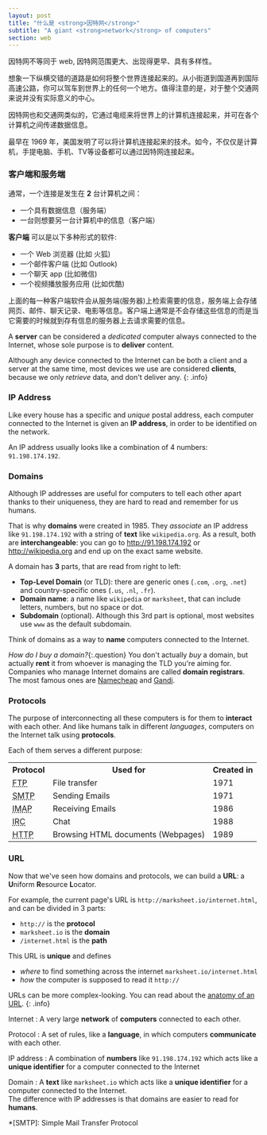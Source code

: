 ```yaml
---
layout: post
title: "什么是 <strong>因特网</strong>"
subtitle: "A giant <strong>network</strong> of computers"
section: web
---
```


因特网不等同于 web, 因特网范围更大、出现得更早、具有多样性。

想象一下纵横交错的道路是如何将整个世界连接起来的。从小街道到国道再到国际高速公路，你可以驾车到世界上的任何一个地方。值得注意的是，对于整个交通网来说并没有实际意义的中心。

因特网也和交通网类似的，它通过电缆来将世界上的计算机连接起来，并可在各个计算机之间传递数据信息。

最早在 1969 年，美国发明了可以将计算机连接起来的技术。如今，不仅仅是计算机，手提电脑、手机、TV等设备都可以通过因特网连接起来。


### 客户端和服务端

通常，一个连接是发生在 **2** 台计算机之间：

* 一个具有数据信息（服务端）
* 一台则想要另一台计算机中的信息（客户端）

**客户端** 可以是以下多种形式的软件:

* 一个 Web 浏览器 (比如 火狐)
* 一个邮件客户端 (比如 Outlook)
* 一个聊天 app (比如微信)
* 一个视频播放服务应用 (比如优酷)

上面的每一种客户端软件会从服务端(服务器)上检索需要的信息，服务端上会存储网页、邮件、聊天记录、电影等信息。客户端上通常是不会存储这些信息的而是当它需要的时候就到存有信息的服务器上去请求需要的信息。


A **server** can be considered a _dedicated_ computer always connected to the Internet, whose sole purpose is to **deliver** content.

Although any device connected to the Internet can be both a client and a server at the same time, most devices we use are considered **clients**, because we only _retrieve_ data, and don't deliver any.
{: .info}

### IP Address

Like every house has a specific and _unique_ postal address, each computer connected to the Internet is given an **IP address**, in order to be identified on the network.

An IP address usually looks like a combination of 4 numbers: `91.198.174.192`.

### Domains

Although IP addresses are useful for computers to tell each other apart thanks to their uniqueness, they are hard to read and remember for us humans.

That is why **domains** were created in 1985. They _associate_ an IP address like `91.198.174.192` with a string of **text** like `wikipedia.org`. As a result, both are **interchangeable**: you can go to <http://91.198.174.192> or <http://wikipedia.org> and end up on the exact same website.

A domain has **3** parts, that are read from right to left:

* **Top-Level Domain** (or TLD): there are generic ones (`.com`, `.org`, `.net`) and country-specific ones (`.us`, `.nl`, `.fr`).
* **Domain name**: a name like `wikipedia` or `marksheet`, that can include letters, numbers, but no space or dot.
* **Subdomain** (optional). Although this 3rd part is optional, most websites use `www` as the default subdomain.

Think of domains as a way to **name** computers connected to the Internet.

_How do I buy a domain?_{:.question}
You don't actually _buy_ a domain, but actually **rent** it from whoever is managing the TLD you're aiming for.  
Companies who manage Internet domains are called **domain registrars**. The most famous ones are [Namecheap](https://www.namecheap.com/) and [Gandi](https://www.gandi.net/).

### Protocols

The purpose of interconnecting all these computers is for them to **interact** with each other. And like humans talk in different _languages_, computers on the Internet talk using **protocols**.

Each of them serves a different purpose:

<div class="table">
  <table>
    <tr>
      <th>Protocol</th>
      <th>Used for</th>
      <th>Created in</th>
    </tr>
    <tr>
      <td>
        <abbr title="File Transfer Protocol">FTP</abbr>
      </td>
      <td>File transfer</td>
      <td>1971</td>
    </tr>
    <tr>
      <td>
        <abbr title="Simple Mail Transfer Protocol">SMTP</abbr>
      </td>
      <td>Sending Emails</td>
      <td>1971</td>
    </tr>
    <tr>
      <td>
        <abbr title="Internet Message Access Protocol">IMAP</abbr>
      </td>
      <td>Receiving Emails</td>
      <td>1986</td>
    </tr>
    <tr>
      <td>
        <abbr title="Internet Relay Chat">IRC</abbr>
      </td>
      <td>Chat</td>
      <td>1988</td>
    </tr>
    <tr>
      <td>
        <abbr title="HyperText Transfer Protocol">HTTP</abbr>
      </td>
      <td>Browsing HTML documents (Webpages)</td>
      <td>1989</td>
    </tr>
  </table>
</div>

### URL

Now that we've seen how domains and protocols, we can build a **URL**: a **U**niform **R**esource **L**ocator.

For example, the current page's URL is `http://marksheet.io/internet.html`, and can be divided in 3 parts:

* `http://` is the **protocol**
* `marksheet.io` is the **domain**
* `/internet.html` is the **path**

This URL is **unique** and defines

* _where_ to find something across the internet `marksheet.io/internet.html`
* _how_ the computer is supposed to read it `http://`

URLs can be more complex-looking. You can read about the [anatomy of an URL](http://doepud.co.uk/blog/anatomy-of-a-url).
{: .info}

Internet
: A very large **network** of **computers** connected to each other.

Protocol
: A set of rules, like a **language**, in which computers **communicate** with each other.

IP address
: A combination of **numbers** like `91.198.174.192` which acts like a **unique identifier** for a computer connected to the Internet

Domain
: A **text** like `marksheet.io` which acts like a **unique identifier** for a computer connected to the Internet.  
The difference with IP addresses is that domains are easier to read for **humans**.

[^1]: Apart from oceans obviously.

*[SMTP]: Simple Mail Transfer Protocol
